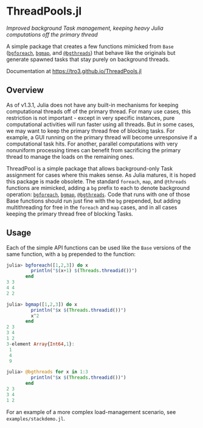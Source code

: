 # ThreadPools.jl

_Improved background Task management, keeping heavy Julia computations off the
primary thread_

A simple package that creates a few functions mimicked from `Base`
([`bgforeach`](https://tro3.github.io/ThreadPool.jl/build/index.html#ThreadPool.bgforeach-Tuple{Any,Any}), 
[`bgmap`](https://tro3.github.io/ThreadPool.jl/build/index.html#ThreadPool.bgmap-Tuple{Any,Any}),
and
[`@bgthreads`](https://tro3.github.io/ThreadPool.jl/build/index.html#ThreadPool.@bgthreads))
that behave like the originals but generate spawned tasks 
that stay purely on background threads.

Documentation at https://tro3.github.io/ThreadPools.jl

## Overview

As of v1.3.1, Julia does not have any built-in mechanisms for keeping 
computational threads off of the primary thread.  For many use cases, this 
restriction is not important - except in very specific instances, pure 
computational activities will run faster using all threads.  But in some cases, 
we may want to keep the primary thread free of blocking tasks.  For example, a 
GUI running on the primary thread will become unresponsive if a computational 
task hits.  For another, parallel computations with very nonuniform processing
times can benefit from sacrificing the primary thread to manage the loads on
the remaining ones.

ThreadPool is a simple package that allows background-only Task assignment for 
cases where this makes sense.  As Julia matures, it is hoped this package is 
made obsolete.  The standard `foreach`,  `map`, and `@threads` functions are 
mimicked, adding a `bg` prefix to each to denote background operation: 
[`bgforeach`](@ref), [`bgmap`](@ref), [`@bgthreads`](@ref).  Code that runs 
with one of  those Base functions should run just fine with the `bg` prepended, 
but adding multithreading for free  in the `foreach` and `map` cases, and in 
all cases keeping the primary thread free of blocking Tasks.

## Usage

Each of the simple API functions can be used like the `Base` versions of the 
same function, with a `bg` prepended to the function: 

```julia
julia> bgforeach([1,2,3]) do x
         println("$(x+1) $(Threads.threadid())")
       end
3 3
4 4
2 2

julia> bgmap([1,2,3]) do x
         println("$x $(Threads.threadid())")
         x^2
       end
2 3
3 4
1 2
3-element Array{Int64,1}:
 1
 4
 9

julia> @bgthreads for x in 1:3
         println("$x $(Threads.threadid())")
       end
2 3
3 4
1 2
```
For an example of a more complex load-management scenario, see 
`examples/stackdemo.jl`.
